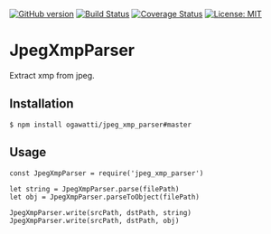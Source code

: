 [![GitHub version](https://badge.fury.io/gh/ogawatti%2Fjpeg_xmp_parser.svg)](https://badge.fury.io/gh/ogawatti%2Fjpeg_xmp_parser)
[![Build Status](https://travis-ci.org/ogawatti/jpeg_xmp_parser.svg?branch=master)](https://travis-ci.org/ogawatti/jpeg_xmp_parser)
[![Coverage Status](https://coveralls.io/repos/github/ogawatti/jpeg_xmp_parser/badge.svg?branch=master)](https://coveralls.io/github/ogawatti/jpeg_xmp_parser?branch=master)
[![License: MIT](https://img.shields.io/badge/License-MIT-yellow.svg)](https://opensource.org/licenses/MIT)


# JpegXmpParser

Extract xmp from jpeg.

## Installation

```
$ npm install ogawatti/jpeg_xmp_parser#master
```

## Usage

```
const JpegXmpParser = require('jpeg_xmp_parser')

let string = JpegXmpParser.parse(filePath)
let obj = JpegXmpParser.parseToObject(filePath)

JpegXmpParser.write(srcPath, dstPath, string)
JpegXmpParser.write(srcPath, dstPath, obj)
```
